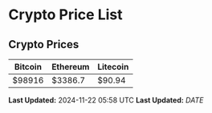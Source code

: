 # Crypto Price List

## Crypto Prices
| Bitcoin | Ethereum | Litecoin |
| ------- | -------- | -------- |
| $98916 | $3386.7 | $90.94 |
**Last Updated:** 2024-11-22 05:58 UTC
**Last Updated:** $DATE$
